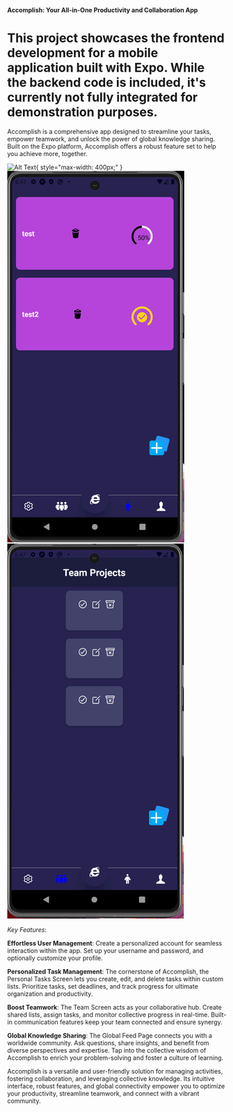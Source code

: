 **Accomplish: Your All-in-One Productivity and Collaboration App**

# This project showcases the frontend development for a mobile application built with Expo. While the backend code is included, it's currently not fully integrated for demonstration purposes.

Accomplish is a comprehensive app designed to streamline your tasks, empower teamwork, and unlock the power of global knowledge sharing. Built on the Expo platform, Accomplish offers a robust feature set to help you achieve more, together.


![Alt Text](accomplish/accomplish-app/assets/1.png){ style="max-width: 400px;" }
![Alt Text](accomplish-app/assets/2.png)
![Alt Text](accomplish-app/assets/4.png)




*Key Features*:

**Effortless User Management**: Create a personalized account for seamless interaction within the app. Set up your username and password, and optionally customize your profile.

**Personalized Task Management**: The cornerstone of Accomplish, the Personal Tasks Screen lets you create, edit, and delete tasks within custom lists. Prioritize tasks, set deadlines, and track progress for ultimate organization and productivity.

**Boost Teamwork**: The Team Screen acts as your collaborative hub. Create shared lists, assign tasks, and monitor collective progress in real-time. Built-in communication features keep your team connected and ensure synergy.

**Global Knowledge Sharing**: The Global Feed Page connects you with a worldwide community. Ask questions, share insights, and benefit from diverse perspectives and expertise. Tap into the collective wisdom of Accomplish to enrich your problem-solving and foster a culture of learning.


Accomplish is a versatile and user-friendly solution for managing activities, fostering collaboration, and leveraging collective knowledge. Its intuitive interface, robust features, and global connectivity empower you to optimize your productivity, streamline teamwork, and connect with a vibrant community.
